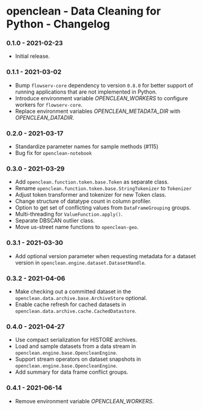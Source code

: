 # openclean - Data Cleaning for Python - Changelog

### 0.1.0 - 2021-02-23

* Initial release.


### 0.1.1 - 2021-03-02

* Bump `flowserv-core` dependency to version `0.8.0` for better support of running applications that are not implemented in Python.
* Introduce environment variable *OPENCLEAN_WORKERS* to configure workers for `flowserv-core`.
* Replace environment variables *OPENCLEAN_METADATA_DIR* with *OPENCLEAN_DATADIR*.


### 0.2.0 - 2021-03-17

* Standardize parameter names for sample methods (\#115)
* Bug fix for `openclean-notebook`


### 0.3.0 - 2021-03-29

* Add `openclean.function.token.base.Token` as separate class.
* Rename `openclean.function.token.base.StringTokenizer` to `Tokenizer`
* Adjust token transformer and tokenizer for new Token class.
* Change structure of datatype count in column profiler.
* Option to get set of conflicting values from `DataFrameGrouping` groups.
* Multi-threading for `ValueFunction.apply()`.
* Separate DBSCAN outlier class.
* Move us-street name functions to `openclean-geo`.


### 0.3.1 - 2021-03-30

* Add optional version parameter when requesting metadata for a dataset version in `openclean.engine.dataset.DatasetHandle`.


### 0.3.2 - 2021-04-06

* Make checking out a committed dataset in the `openclean.data.archive.base.ArchiveStore` optional.
* Enable cache refresh for cached datasets in `openclean.data.archive.cache.CachedDatastore`.


### 0.4.0 - 2021-04-27

* Use compact serialization for HISTORE archives.
* Load and sample datasets from a data stream in `openclean.engine.base.OpencleanEngine`.
* Support stream operators on dataset snapshots in  `openclean.engine.base.OpencleanEngine`.
* Add summary for data frame conflict groups.


### 0.4.1 - 2021-06-14

* Remove environment variable *OPENCLEAN_WORKERS*.
